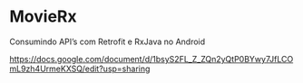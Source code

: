 # MovieRx
Consumindo API’s com Retrofit e RxJava no Android

https://docs.google.com/document/d/1bsyS2FL_Z_ZQn2yQtP0BYwy7JfLCOmL9zh4UrmeKXSQ/edit?usp=sharing
